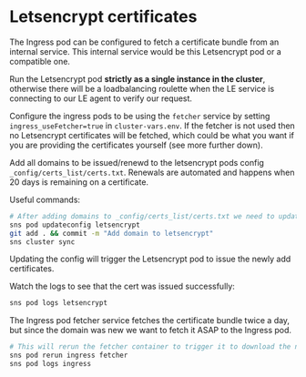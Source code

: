 # Letsencrypt certificates

The Ingress pod can be configured to fetch a certificate bundle from an internal service. This internal service would be this Letsencrypt pod or a compatible one.

Run the Letsencrypt pod **strictly as a single instance in the cluster**, otherwise there will be a loadbalancing roulette when the LE service is connecting to our LE agent to verify our request.

Configure the ingress pods to be using the `fetcher` service by setting `ingress_useFetcher=true` in `cluster-vars.env`. If the fetcher is not used then no Letsencrypt certificates will be fetched, which could be what you want if you are providing the certificates yourself (see more further down).

Add all domains to be issued/renewd to the letsencrypt pods config `_config/certs_list/certs.txt`. Renewals are automated and happens when 20 days is remaining on a certificate.

Useful commands:  

```sh
# After adding domains to _config/certs_list/certs.txt we need to update the pod with the new config.
sns pod updateconfig letsencrypt
git add . && commit -m "Add domain to letsencrypt"
sns cluster sync
```

Updating the config will trigger the Letsencrypt pod to issue the newly add certificates.

Watch the logs to see that the cert was issued successfully:  
```sh
sns pod logs letsencrypt
```

The Ingress pod fetcher service fetches the certificate bundle twice a day, but since the domain was new we want to fetch it ASAP to the Ingress pod.

```sh
# This will rerun the fetcher container to trigger it to download the new bundle.
sns pod rerun ingress fetcher
sns pod logs ingress
```
